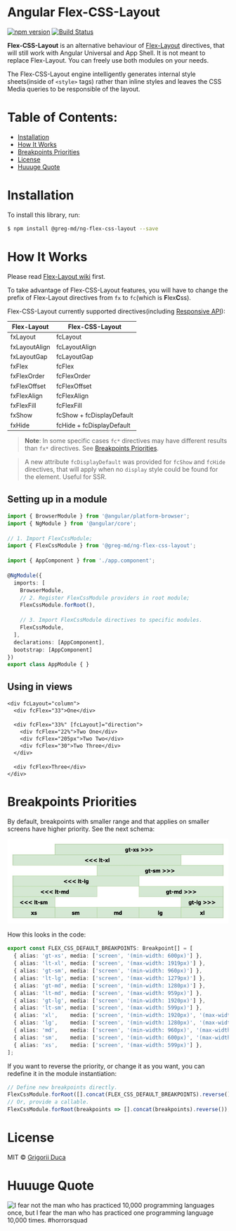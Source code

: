 # Angular Flex-CSS-Layout

[![npm version](https://badge.fury.io/js/%40greg-md%2Fng-flex-css-layout.svg)](https://badge.fury.io/js/%40greg-md%2Fng-flex-css-layout)
[![Build Status](https://travis-ci.org/greg-md/ng-flex-css-layout.svg?branch=master)](https://travis-ci.org/greg-md/ng-flex-css-layout)

**Flex-CSS-Layout** is an alternative behaviour of [Flex-Layout](https://github.com/angular/flex-layout) directives,
that will still work with Angular Universal and App Shell.
It is not meant to replace Flex-Layout. You can freely use both modules on your needs.

The Flex-CSS-Layout engine intelligently generates internal style sheets(inside of `<style>` tags) rather than inline styles
and leaves the CSS Media queries to be responsible of the layout.

# Table of Contents:

* [Installation](#installation)
* [How It Works](#how-it-works)
* [Breakpoints Priorities](#breakpoints-priorities)
* [License](#license)
* [Huuuge Quote](#huuuge-quote)

# Installation

To install this library, run:

```bash
$ npm install @greg-md/ng-flex-css-layout --save
```

# How It Works

Please read [Flex-Layout wiki](https://github.com/angular/flex-layout/wiki) first.

To take advantage of Flex-CSS-Layout features, you will have to change the prefix of Flex-Layout directives
from `fx` to `fc`(which is **F**lex**C**ss).

Flex-CSS-Layout currently supported directives(including [Responsive API](https://github.com/angular/flex-layout/wiki/Responsive-API)):

| Flex-Layout  | Flex-CSS-Layout |
| ------------- | ------------- |
| fxLayout | fcLayout |
| fxLayoutAlign | fcLayoutAlign |
| fxLayoutGap | fcLayoutGap |
| fxFlex | fcFlex |
| fxFlexOrder | fcFlexOrder |
| fxFlexOffset | fcFlexOffset |
| fxFlexAlign | fcFlexAlign |
| fxFlexFill | fcFlexFill |
| fxShow | fcShow + fcDisplayDefault |
| fxHide | fcHide + fcDisplayDefault |

> **Note**: In some specific cases `fc*` directives may have different results than `fx*` directives. See [Breakpoints Priorities](#breakpoints-priorities).

> A new attribute `fcDisplayDefault` was provided for `fcShow` and `fcHide` directives,
  that will apply when no `display` style could be found for the element. Useful for SSR.

## Setting up in a module

```typescript
import { BrowserModule } from '@angular/platform-browser';
import { NgModule } from '@angular/core';

// 1. Import FlexCssModule;
import { FlexCssModule } from '@greg-md/ng-flex-css-layout';

import { AppComponent } from './app.component';

@NgModule({
  imports: [
    BrowserModule,
    // 2. Register FlexCssModule providers in root module;
    FlexCssModule.forRoot(),

    // 3. Import FlexCssModule directives to specific modules.
    FlexCssModule,
  ],
  declarations: [AppComponent],
  bootstrap: [AppComponent]
})
export class AppModule { }
```

## Using in views

```angular2html
<div fcLayout="column">
  <div fcFlex="33">One</div>

  <div fcFlex="33%" [fcLayout]="direction">
    <div fcFlex="22%">Two One</div>
    <div fcFlex="205px">Two Two</div>
    <div fcFlex="30">Two Three</div>
  </div>

  <div fcFlex>Three</div>
</div>
```

# Breakpoints Priorities

By default, breakpoints with smaller range and that applies on smaller screens have higher priority. See the next schema:

![Breakpoints Priorities](Breakpoints%20Priorities.jpg)

How this looks in the code:

```typescript
export const FLEX_CSS_DEFAULT_BREAKPOINTS: Breakpoint[] = [
  { alias: 'gt-xs', media: ['screen', '(min-width: 600px)'] },
  { alias: 'lt-xl', media: ['screen', '(max-width: 1919px)'] },
  { alias: 'gt-sm', media: ['screen', '(min-width: 960px)'] },
  { alias: 'lt-lg', media: ['screen', '(max-width: 1279px)'] },
  { alias: 'gt-md', media: ['screen', '(min-width: 1280px)'] },
  { alias: 'lt-md', media: ['screen', '(max-width: 959px)'] },
  { alias: 'gt-lg', media: ['screen', '(min-width: 1920px)'] },
  { alias: 'lt-sm', media: ['screen', '(max-width: 599px)'] },
  { alias: 'xl',    media: ['screen', '(min-width: 1920px)', '(max-width: 5000px)'] },
  { alias: 'lg',    media: ['screen', '(min-width: 1280px)', '(max-width: 1919px)'] },
  { alias: 'md',    media: ['screen', '(min-width: 960px)', '(max-width: 1279px)'] },
  { alias: 'sm',    media: ['screen', '(min-width: 600px)', '(max-width: 959px)'] },
  { alias: 'xs',    media: ['screen', '(max-width: 599px)'] },
];
```

If you want to reverse the priority, or change it as you want, you can redefine it in the module instantiation:

```typescript
// Define new breakpoints directly.
FlexCssModule.forRoot([].concat(FLEX_CSS_DEFAULT_BREAKPOINTS).reverse());
// Or, provide a callable.
FlexCssModule.forRoot(breakpoints => [].concat(breakpoints).reverse());
```

# License

MIT © [Grigorii Duca](http://greg.md)

# Huuuge Quote

![I fear not the man who has practiced 10,000 programming languages once, but I fear the man who has practiced one programming language 10,000 times. #horrorsquad](http://greg.md/huuuge-quote-fb.jpg)
